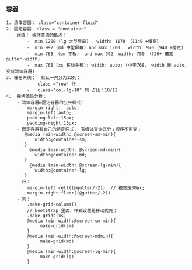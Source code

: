 ### 容器
    1. 流体容器： class="container-fluid"
    2. 固定容器  class = "container"
        阈值： 媒体查询的断点：
            -  min 1200 (lg 大型屏幕)   width: 1170 （1140 +槽宽）
            -  min 992 (md 中型屏幕) and max 1200   width: 970 (940 +槽宽)
            -  min 768 （sm 平板)  and max 992  width: 750 （720+ 槽宽 gutter-width)
            -  max 768 (xs 移动手机): width: auto; (小于768， width 是 auto, 变成流体容器)
    3. 栅格系统；  默认一共分为12列；
            -   class ="row" 行
            -   class="col-lg-10" 列 占比：10/12
    4.  栅格源码分析：
        - 流体容器&固定容器的公共样式： 
            margin-right:  auto;
            margin-left:auto;
            padding-left:15px;
            padding-right:15px;
        - 固定容器有自己的特定样式： 有媒体查询区分；顺序不可变；
           @media (min-width: @screen-sm-min){
               width:@container-sm;
           }
             @media (min-width: @screen-md-min){
               width:@container-md;
           }
             @media (min-width: @screen-lg-min){
               width:@container-lg;
           }
        - 行：
            margin-left:cell((@gutter/-2))  // 槽宽是30px;
            margin-right:floor((@gutter/-2))
        - 列：
            .make-grid-colums();
            // bootstrap 里面，样式设置是移动优先；
            .make-grids(xs)
            @media (min-width:@screen-sm-min){
                .make-grid(sm)
            }
            @media (min-width:@screen-mdmin){
                .make-grid(md)
            }
            @media (min-width:@screen-lg-min){
                .make-grid(lg)
            }


